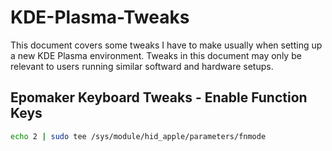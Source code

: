 # KDE-Plasma-Tweaks
This document covers some tweaks I have to make usually when setting up a new KDE Plasma environment. Tweaks in this document may only be relevant to users running similar softward and hardware setups.

## Epomaker Keyboard Tweaks - Enable Function Keys
```bash
echo 2 | sudo tee /sys/module/hid_apple/parameters/fnmode
```
